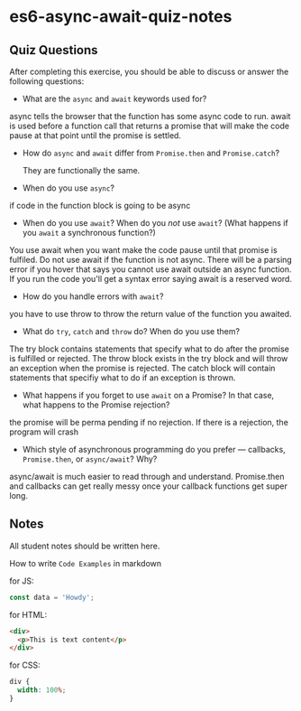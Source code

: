 # es6-async-await-quiz-notes

## Quiz Questions

After completing this exercise, you should be able to discuss or answer the following questions:

- What are the `async` and `await` keywords used for?

async tells the browser that the function has some async code to run.
await is used before a function call that returns a promise that will make
the code pause at that point until the promise is settled.

- How do `async` and `await` differ from `Promise.then` and `Promise.catch`?

  They are functionally the same.

- When do you use `async`?

if code in the function block is going to be async

- When do you use `await`? When do you _not_ use `await`? (What happens if you `await` a synchronous function?)

You use await when you want make the code pause until that promise is fulfiled. Do not use await if the function is not async.
There will be a parsing error if you hover that says you cannot use await outside an async function. If you run
the code you'll get a syntax error saying await is a reserved word.

- How do you handle errors with `await`?

you have to use throw to throw the return value of the function you awaited.

- What do `try`, `catch` and `throw` do? When do you use them?

The try block contains statements that specify what to do after the promise is fulfilled or rejected.
The throw block exists in the try block and will throw an exception when the promise is rejected.
The catch block will contain statements that specifiy what to do if an exception is thrown.

- What happens if you forget to use `await` on a Promise? In that case, what happens to the Promise rejection?

the promise will be perma pending if no rejection. If there is a rejection, the program will crash

- Which style of asynchronous programming do you prefer — callbacks, `Promise.then`, or `async/await`? Why?

async/await is much easier to read through and understand. Promise.then and callbacks can get really messy
once your callback functions get super long.

## Notes

All student notes should be written here.

How to write `Code Examples` in markdown

for JS:

```javascript
const data = 'Howdy';
```

for HTML:

```html
<div>
  <p>This is text content</p>
</div>
```

for CSS:

```css
div {
  width: 100%;
}
```
